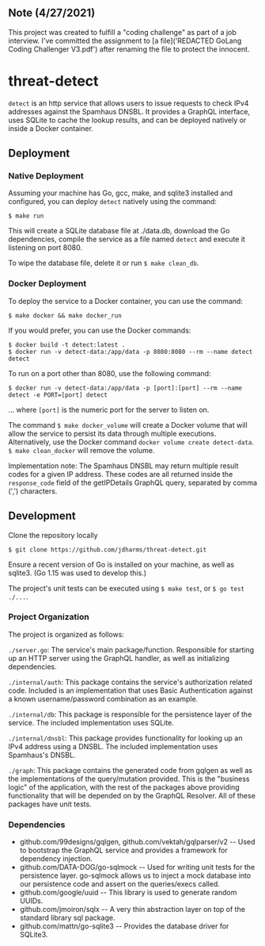 ## Note (4/27/2021)
This project was created to fulfill a "coding challenge" as part of a job interview.  I've
committed the assignment to [a file]('REDACTED GoLang Coding Challenger V3.pdf') after renaming
the file to protect the innocent.

# threat-detect
`detect` is an http service that allows users to issue requests to check IPv4 addresses
against the Spamhaus DNSBL.  It provides a GraphQL interface, uses SQLite to cache the lookup
results, and can be deployed natively or inside a Docker container.

## Deployment

### Native Deployment
Assuming your machine has Go, gcc, make, and sqlite3 installed and configured, you can deploy
`detect` natively using the command:


```
$ make run
```

This will create a SQLite database file at ./data.db, download the Go dependencies, compile
the service as a file named `detect` and execute it listening on port 8080.

To wipe the database file, delete it or run `$ make clean_db`.

### Docker Deployment
To deploy the service to a Docker container, you can use the command:

```
$ make docker && make docker_run
```

If you would prefer, you can use the Docker commands:

```
$ docker build -t detect:latest .
$ docker run -v detect-data:/app/data -p 8080:8080 --rm --name detect detect
```

To run on a port other than 8080, use the following command:

```
$ docker run -v detect-data:/app/data -p [port]:[port] --rm --name detect -e PORT=[port] detect
```

... where `[port]` is the numeric port for the server to listen on.

The command `$ make docker_volume` will create a Docker volume that will allow the service
to persist its data through multiple executions.  Alternatively, use the Docker command
`docker volume create detect-data`.  `$ make clean_docker` will remove the volume.

Implementation note: The Spamhaus DNSBL may return multiple result codes for a given IP address.  These codes are all returned inside the `response_code` field of the getIPDetails GraphQL query, separated by
comma (',') characters.

## Development
Clone the repository locally

```$ git clone https://github.com/jdharms/threat-detect.git```

Ensure a recent version of Go is installed on your machine, as well as sqlite3. (Go 1.15 was used to develop this.)

The project's unit tests can be executed using `$ make test`, or `$ go test ./...`.

### Project Organization
The project is organized as follows:

`./server.go`: The service's main package/function.  Responsible for starting up an HTTP server using the GraphQL handler, as well as initializing dependencies.

`./internal/auth`: This package contains the service's authorization related code.  Included is an implementation that uses Basic Authentication against a known username/password combination as an example.

`./internal/db`: This package is responsible for the persistence layer of the service.  The included implementation uses SQLite.

`./internal/dnsbl`: This package provides functionality for looking up an IPv4 address using a DNSBL.  The included implementation uses Spamhaus's DNSBL.

`./graph`: This package contains the generated code from gqlgen as well as the implementations of the query/mutation provided.  This is the "business logic" of the application, with the rest of the packages above providing functionality that will be depended on by the GraphQL Resolver.  All of these packages have unit tests.

### Dependencies
* github.com/99designs/gqlgen, github.com/vektah/gqlparser/v2 -- Used to bootstrap the GraphQL service and provides a framework for dependency injection.
* github.com/DATA-DOG/go-sqlmock -- Used for writing unit tests for the persistence layer. go-sqlmock allows us to inject a mock database into our persistence code and assert on the queries/execs called.
* github.com/google/uuid -- This library is used to generate random UUIDs.
* github.com/jmoiron/sqlx -- A very thin abstraction layer on top of the standard library sql package.
* github.com/mattn/go-sqlite3 -- Provides the database driver for SQLite3.